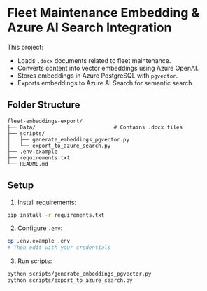 # Fleet Maintenance Embedding & Azure AI Search Integration

This project:
- Loads `.docx` documents related to fleet maintenance.
- Converts content into vector embeddings using Azure OpenAI.
- Stores embeddings in Azure PostgreSQL with `pgvector`.
- Exports embeddings to Azure AI Search for semantic search.

## Folder Structure
```
fleet-embeddings-export/
├── Data/                         # Contains .docx files
├── scripts/
│   ├── generate_embeddings_pgvector.py
│   └── export_to_azure_search.py
├── .env.example
├── requirements.txt
└── README.md
```

## Setup

1. Install requirements:

```bash
pip install -r requirements.txt
```

2. Configure `.env`:

```bash
cp .env.example .env
# Then edit with your credentials
```

3. Run scripts:

```bash
python scripts/generate_embeddings_pgvector.py
python scripts/export_to_azure_search.py
```
